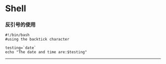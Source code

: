 # Shell
### 反引号的使用
    #!/bin/bash
    #using the backtick character

    testing=`date`
    echo "The date and time are:$testing"
    
****
